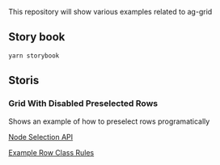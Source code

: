 This repository will show various examples related to ag-grid 

## Story book

`yarn storybook`

## Storis

### Grid With Disabled Preselected Rows

Shows an example of how to preselect rows programatically

[Node Selection API](https://www.ag-grid.com/javascript-grid-selection/#node-selection-api)

[Example Row Class Rules](https://www.ag-grid.com/javascript-grid-row-styles/#example-row-class-rules)
